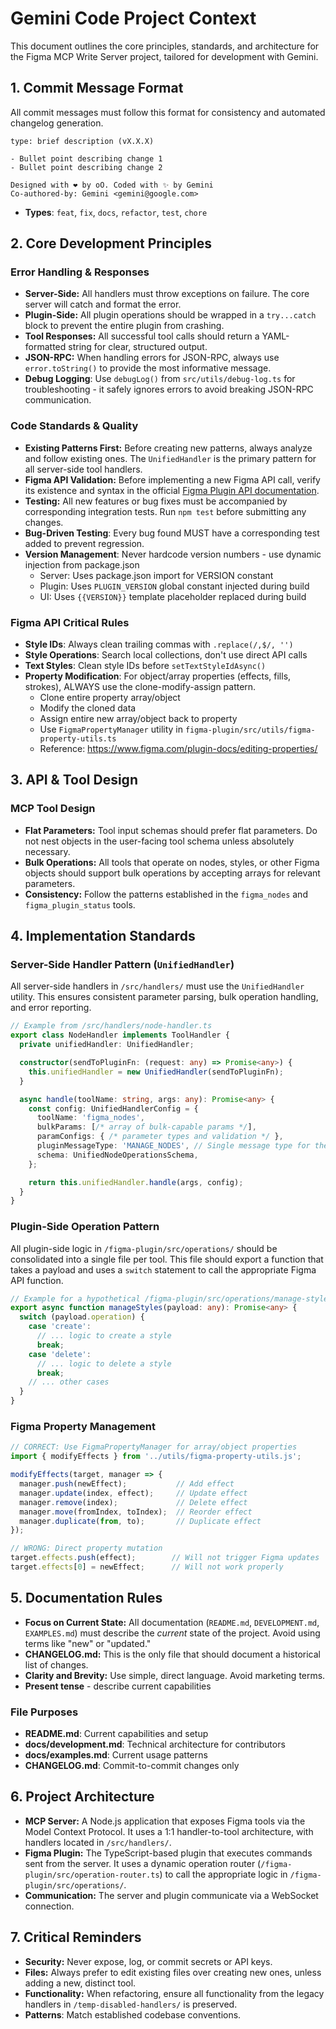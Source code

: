 # Gemini Code Project Context

This document outlines the core principles, standards, and architecture for the Figma MCP Write Server project, tailored for development with Gemini.

## 1. Commit Message Format

All commit messages must follow this format for consistency and automated changelog generation.

```
type: brief description (vX.X.X)

- Bullet point describing change 1
- Bullet point describing change 2

Designed with ❤️ by oO. Coded with ✨ by Gemini
Co-authored-by: Gemini <gemini@google.com>
```

- **Types**: `feat`, `fix`, `docs`, `refactor`, `test`, `chore`

## 2. Core Development Principles

### Error Handling & Responses
- **Server-Side:** All handlers must throw exceptions on failure. The core server will catch and format the error.
- **Plugin-Side:** All plugin operations should be wrapped in a `try...catch` block to prevent the entire plugin from crashing.
- **Tool Responses:** All successful tool calls should return a YAML-formatted string for clear, structured output.
- **JSON-RPC:** When handling errors for JSON-RPC, always use `error.toString()` to provide the most informative message.
- **Debug Logging**: Use `debugLog()` from `src/utils/debug-log.ts` for troubleshooting - it safely ignores errors to avoid breaking JSON-RPC communication.

### Code Standards & Quality
- **Existing Patterns First:** Before creating new patterns, always analyze and follow existing ones. The `UnifiedHandler` is the primary pattern for all server-side tool handlers.
- **Figma API Validation:** Before implementing a new Figma API call, verify its existence and syntax in the official [Figma Plugin API documentation](https://www.figma.com/plugin-docs/).
- **Testing:** All new features or bug fixes must be accompanied by corresponding integration tests. Run `npm test` before submitting any changes.
- **Bug-Driven Testing**: Every bug found MUST have a corresponding test added to prevent regression.
- **Version Management**: Never hardcode version numbers - use dynamic injection from package.json
  - Server: Uses package.json import for VERSION constant
  - Plugin: Uses `PLUGIN_VERSION` global constant injected during build
  - UI: Uses `{{VERSION}}` template placeholder replaced during build

### Figma API Critical Rules
- **Style IDs**: Always clean trailing commas with `.replace(/,$/, '')`
- **Style Operations**: Search local collections, don't use direct API calls
- **Text Styles**: Clean style IDs before `setTextStyleIdAsync()`
- **Property Modification**: For object/array properties (effects, fills, strokes), ALWAYS use the clone-modify-assign pattern.
  - Clone entire property array/object
  - Modify the cloned data
  - Assign entire new array/object back to property
  - Use `FigmaPropertyManager` utility in `figma-plugin/src/utils/figma-property-utils.ts`
  - Reference: https://www.figma.com/plugin-docs/editing-properties/

## 3. API & Tool Design

### MCP Tool Design
- **Flat Parameters:** Tool input schemas should prefer flat parameters. Do not nest objects in the user-facing tool schema unless absolutely necessary.
- **Bulk Operations:** All tools that operate on nodes, styles, or other Figma objects should support bulk operations by accepting arrays for relevant parameters.
- **Consistency:** Follow the patterns established in the `figma_nodes` and `figma_plugin_status` tools.

## 4. Implementation Standards

### Server-Side Handler Pattern (`UnifiedHandler`)
All server-side handlers in `/src/handlers/` must use the `UnifiedHandler` utility. This ensures consistent parameter parsing, bulk operation handling, and error reporting.

```typescript
// Example from /src/handlers/node-handler.ts
export class NodeHandler implements ToolHandler {
  private unifiedHandler: UnifiedHandler;

  constructor(sendToPluginFn: (request: any) => Promise<any>) {
    this.unifiedHandler = new UnifiedHandler(sendToPluginFn);
  }

  async handle(toolName: string, args: any): Promise<any> {
    const config: UnifiedHandlerConfig = {
      toolName: 'figma_nodes',
      bulkParams: [/* array of bulk-capable params */],
      paramConfigs: { /* parameter types and validation */ },
      pluginMessageType: 'MANAGE_NODES', // Single message type for the plugin
      schema: UnifiedNodeOperationsSchema,
    };

    return this.unifiedHandler.handle(args, config);
  }
}
```

### Plugin-Side Operation Pattern
All plugin-side logic in `/figma-plugin/src/operations/` should be consolidated into a single file per tool. This file should export a function that takes a payload and uses a `switch` statement to call the appropriate Figma API function.

```typescript
// Example for a hypothetical /figma-plugin/src/operations/manage-styles.ts
export async function manageStyles(payload: any): Promise<any> {
  switch (payload.operation) {
    case 'create':
      // ... logic to create a style
      break;
    case 'delete':
      // ... logic to delete a style
      break;
    // ... other cases
  }
}
```

### Figma Property Management
```typescript
// CORRECT: Use FigmaPropertyManager for array/object properties
import { modifyEffects } from '../utils/figma-property-utils.js';

modifyEffects(target, manager => {
  manager.push(newEffect);           // Add effect
  manager.update(index, effect);     // Update effect
  manager.remove(index);             // Delete effect
  manager.move(fromIndex, toIndex);  // Reorder effect
  manager.duplicate(from, to);       // Duplicate effect
});

// WRONG: Direct property mutation
target.effects.push(effect);        // Will not trigger Figma updates
target.effects[0] = newEffect;      // Will not work properly
```

## 5. Documentation Rules

- **Focus on Current State:** All documentation (`README.md`, `DEVELOPMENT.md`, `EXAMPLES.md`) must describe the *current* state of the project. Avoid using terms like "new" or "updated."
- **CHANGELOG.md:** This is the only file that should document a historical list of changes.
- **Clarity and Brevity:** Use simple, direct language. Avoid marketing terms.
- **Present tense** - describe current capabilities

### File Purposes
- **README.md**: Current capabilities and setup
- **docs/development.md**: Technical architecture for contributors
- **docs/examples.md**: Current usage patterns
- **CHANGELOG.md**: Commit-to-commit changes only

## 6. Project Architecture

- **MCP Server:** A Node.js application that exposes Figma tools via the Model Context Protocol. It uses a 1:1 handler-to-tool architecture, with handlers located in `/src/handlers/`.
- **Figma Plugin:** The TypeScript-based plugin that executes commands sent from the server. It uses a dynamic operation router (`/figma-plugin/src/operation-router.ts`) to call the appropriate logic in `/figma-plugin/src/operations/`.
- **Communication:** The server and plugin communicate via a WebSocket connection.

## 7. Critical Reminders

- **Security:** Never expose, log, or commit secrets or API keys.
- **Files:** Always prefer to edit existing files over creating new ones, unless adding a new, distinct tool.
- **Functionality:** When refactoring, ensure all functionality from the legacy handlers in `/temp-disabled-handlers/` is preserved.
- **Patterns**: Match established codebase conventions.